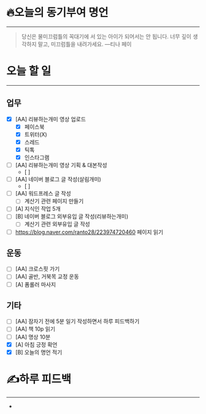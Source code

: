 # 🔥오늘의 동기부여 명언

---
>당신은 물미끄럼틀의 꼭대기에 서 있는 아이가 되어서는 안 됩니다. 너무 깊이 생각하지 말고, 미끄럼틀을 내려가세요.
>—티나 페이

# 오늘 할 일
---
## 업무
- [x] [AA] 리뷰하는개미 영상 업로드
	- [x] 페이스북
	- [x] 트위터(X)
	- [x] 스레드
	- [x] 틱톡
	- [x] 인스타그램
- [ ] [AA] 리뷰하는개미 영상 기획 & 대본작성
	- [ ] 
- [ ] [AA] 네이버 블로그 글 작성(살림개미)
	- [ ] 
- [ ] [AA] 워드프레스 글 작성
	- [ ] 계산기 관련 페이지 만들기
- [ ] [A] 지식인 작업 5개
- [ ] [B] 네이버 블로그 외부유입 글 작성(리뷰하는개미)
	- [ ] 계산기 관련 외부유입 글 작성
- [ ] https://blog.naver.com/ranto28/223974720460 페이지 읽기

## 운동
- [ ] [AA] 크로스핏 가기
- [ ] [AA] 골반, 거북목 교정 운동
- [ ] [A] 폼롤러 마사지

## 기타
- [ ] [AA] 잠자기 전에 5분 일기 작성하면서 하루 피드백하기
- [ ] [AA] 책 10p 읽기
- [ ] [AA] 명상 10분
- [x] [A] 아침 긍정 확언
- [x] [B] 오늘의 명언 적기

# ✍하루 피드백
---
- 